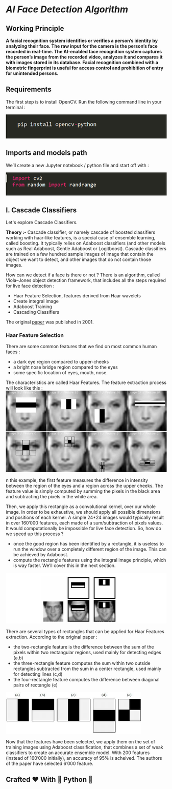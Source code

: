# <em> AI Face Detection Algorithm </em>
## Working Principle
<b> A facial recognition system identifies or verifies a person’s identity by analyzing their face. The raw input for the camera is the person’s face recorded in real-time. The AI-enabled face recognition system captures the person’s image from the recorded video, analyzes it and compares it with images stored in its database.
Facial recognition combined with a biometric fingerprint is useful for access control and prohibition of entry for unintended persons.</b>
## Requirements
The first step is to install OpenCV. Run the following command line in your terminal :

<img src="https://github.com/Nimish1224/Ai_Face_Detector/blob/master/readme-src/cv.PNG">

## Imports and models path

We’ll create a new Jupyter notebook / python file and start off with :

<img src="https://github.com/Nimish1224/Ai_Face_Detector/blob/master/readme-src/import.PNG">

## I. Cascade Classifiers
   Let's explore Cascade Classifiers.
   
   <b>Theory :-</b>
     Cascade classifier, or namely cascade of boosted classifiers working with haar-like features, is a special case of ensemble learning, called boosting. It typically              relies on   Adaboost classifiers (and other models such as Real Adaboost, Gentle Adaboost or Logitboost).
     Cascade classifiers are trained on a few hundred sample images of image that contain the object we want to detect, and other images that do not contain those images.

   How can we detect if a face is there or not ? There is an algorithm, called Viola–Jones object detection framework, that includes all the steps required for live face          detection :

  <ul><li>Haar Feature Selection, features derived from Haar wavelets</li>
  <li>Create integral image</li>
  <li>Adaboost Training</li>
  <li>Cascading Classifiers</li></ul>
  
The original [paper](https://www.cs.cmu.edu/~efros/courses/LBMV07/Papers/viola-cvpr-01.pdf) was published in 2001.

### Haar Feature Selection

There are some common features that we find on most common human faces :
<ul><li>a dark eye region compared to upper-cheeks</li>
<li>a bright nose bridge region compared to the eyes</li>
<li>some specific location of eyes, mouth, nose.</li></ul>
The characteristics are called Haar Features. The feature extraction process will look like this :

<img src="https://github.com/Nimish1224/Ai_Face_Detector/blob/master/readme-src/haar.jpg">


n this example, the first feature measures the difference in intensity between the region of the eyes and a region across the upper cheeks. The feature value is simply computed by summing the pixels in the black area and subtracting the pixels in the white area.

Then, we apply this rectangle as a convolutional kernel, over our whole image. In order to be exhaustive, we should apply all possible dimensions and positions of each kernel. A simple 24*24 images would typically result in over 160’000 features, each made of a sum/subtraction of pixels values. It would computationally be impossible for live face detection. So, how do we speed up this process ?

<ul><li>once the good region has been identified by a rectangle, it is useless to run the window over a completely different region of the image. This can be achieved by Adaboost.</li>
<li>compute the rectangle features using the integral image principle, which is way faster. We’ll cover this in the next section.</li></ul>

<img src="https://github.com/Nimish1224/Ai_Face_Detector/blob/master/readme-src/haar_selection.jpg">

There are several types of rectangles that can be applied for Haar Features extraction. According to the original paper :

<ul><li>the two-rectangle feature is the difference between the sum of the pixels within two rectangular regions, used mainly for detecting edges (a,b)</li>
<li>the three-rectangle feature computes the sum within two outside rectangles subtracted from the sum in a center rectangle, used mainly for detecting lines (c,d)</li>
<li>the four-rectangle feature computes the difference between diagonal pairs of rectangle (e)</li></ul>

<img src="https://github.com/Nimish1224/Ai_Face_Detector/blob/master/readme-src/haar_rectangles.jpg">


Now that the features have been selected, we apply them on the set of training images using Adaboost classification, that combines a set of weak classifiers to create an accurate ensemble model. With 200 features (instead of 160’000 initially), an accuracy of 95% is acheived. The authors of the paper have selected 6’000 feature.

<h2> Crafted ❤ With 🐍 Python 🐍</h2>


